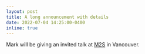 ```yaml
---
layout: post
title: A long announcement with details
date: 2022-07-04 14:25:00-0400
inline: true
---
```


Mark will be giving an invited talk at [M2S](https://www.m2s-2022.com/) in Vancouver.

